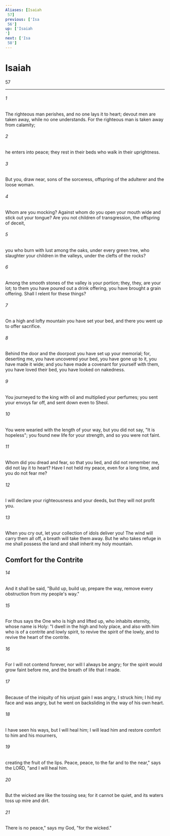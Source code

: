 ```yaml
---
Aliases: [Isaiah 57]
previous: ['Isa 56']
up: ['Isaiah']
next: ['Isa 58']
---
```

# Isaiah 57

***
 

###### 1 
The righteous man perishes,  and no one lays it to heart;  devout men are taken away,  while no one understands.  For the righteous man is taken away from calamity;   

###### 2 
he enters into peace;  they rest in their beds  who walk in their uprightness.   

###### 3 
But you, draw near,  sons of the sorceress,  offspring of the adulterer and the loose woman.   

###### 4 
Whom are you mocking?  Against whom do you open your mouth wide  and stick out your tongue?  Are you not children of transgression,  the offspring of deceit,   

###### 5 
you who burn with lust among the oaks,  under every green tree,  who slaughter your children in the valleys,  under the clefts of the rocks?   

###### 6 
Among the smooth stones of the valley is your portion;  they, they, are your lot;  to them you have poured out a drink offering,  you have brought a grain offering.  Shall I relent for these things?   

###### 7 
On a high and lofty mountain  you have set your bed,  and there you went up to offer sacrifice.   

###### 8 
Behind the door and the doorpost  you have set up your memorial;  for, deserting me, you have uncovered your bed,  you have gone up to it,  you have made it wide;  and you have made a covenant for yourself with them,  you have loved their bed,  you have looked on nakedness.   

###### 9 
You journeyed to the king with oil  and multiplied your perfumes;  you sent your envoys far off,  and sent down even to Sheol.   

###### 10 
You were wearied with the length of your way,  but you did not say, "It is hopeless";  you found new life for your strength,  and so you were not faint.  

###### 11 
Whom did you dread and fear,  so that you lied,  and did not remember me,  did not lay it to heart?  Have I not held my peace, even for a long time,  and you do not fear me?   

###### 12 
I will declare your righteousness and your deeds,  but they will not profit you.   

###### 13 
When you cry out, let your collection of idols deliver you!  The wind will carry them all off,  a breath will take them away.  But he who takes refuge in me shall possess the land  and shall inherit my holy mountain.  ## Comfort for the Contrite  

###### 14 
And it shall be said,  "Build up, build up, prepare the way,  remove every obstruction from my people's way."   

###### 15 
For thus says the One who is high and lifted up,  who inhabits eternity, whose name is Holy:  "I dwell in the high and holy place,  and also with him who is of a contrite and lowly spirit,  to revive the spirit of the lowly,  and to revive the heart of the contrite.   

###### 16 
For I will not contend forever,  nor will I always be angry;  for the spirit would grow faint before me,  and the breath of life that I made.   

###### 17 
Because of the iniquity of his unjust gain I was angry,  I struck him; I hid my face and was angry,  but he went on backsliding in the way of his own heart.   

###### 18 
I have seen his ways, but I will heal him;  I will lead him and restore comfort to him and his mourners,   

###### 19 
creating the fruit of the lips.  Peace, peace, to the far and to the near," says the LORD,  "and I will heal him.   

###### 20 
But the wicked are like the tossing sea;  for it cannot be quiet,  and its waters toss up mire and dirt.   

###### 21 
There is no peace," says my God, "for the wicked."
